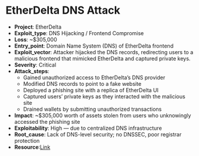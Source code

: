 # EtherDelta DNS Attack

- **Project**: EtherDelta
- **Exploit_type**: DNS Hijacking / Frontend Compromise
- **Loss**: ~$305,000
- **Entry_point**: Domain Name System (DNS) of EtherDelta frontend
- **Exploit_vector**: Attacker hijacked the DNS records, redirecting users to a malicious frontend that mimicked EtherDelta and captured private keys.
- **Severity**: Critical
- **Attack_steps**:
    - Gained unauthorized access to EtherDelta’s DNS provider
    - Modified DNS records to point to a fake website
    - Deployed a phishing site with a replica of EtherDelta UI
    - Captured users’ private keys as they interacted with the malicious site
    - Drained wallets by submitting unauthorized transactions
- **Impact**: ~$305,000 worth of assets stolen from users who unknowingly accessed the phishing site
- **Exploitability**: High — due to centralized DNS infrastructure
- **Root_cause**: Lack of DNS-level security; no DNSSEC, poor registrar protection
- **Resource**:[Link](https://www.bitcoininsider.org/article/12695/etherdeltas-dns-hacked-website-replaced-hackers-duplicate-steal-funds)

